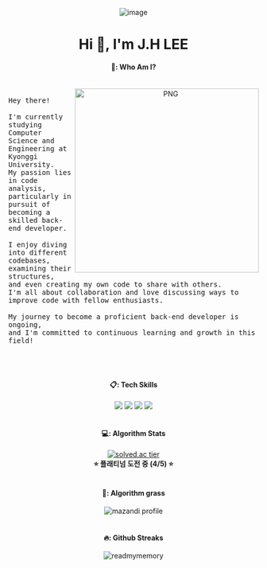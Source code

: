 <div align="center"> 

![image](https://github.com/ReadMyMemory/ReadMyMemory/assets/122192096/88a5270b-5072-4f11-ae8e-cad6cbd0d92f)


<h1 align="center">Hi 👋, I'm J.H LEE</h1>

 ####  🍮: Who Am I?  
 <br>
<img align="right" alt="PNG" src="https://github.com/ReadMyMemory/ReadMyMemory/assets/122192096/7c944a2d-07f4-4d0f-af5f-68e20b2b361f" width="370"/>
  <div align = "left">
<samp><br>Hey there! </samp><br><br> <samp>I'm currently studying Computer Science and Engineering at Kyonggi University. <br> My passion lies in code analysis, particularly in pursuit of becoming a skilled back-end developer. </samp><br><br> <samp>I enjoy diving into different codebases,<br> examining their structures,<br> and even creating my own code to share with others.<br> I'm all about collaboration and love discussing ways to improve code with fellow enthusiasts. </samp><br><br> <samp>My journey to become a proficient back-end developer is ongoing,<br> and I'm committed to continuous learning and growth in this field! </samp>
  </div>
 
<br />
 <br>
 <br>
 
####  📋: Tech Skills 
<img src="https://img.shields.io/badge/JavaScript-F7DF1E?style=for-the-badge&logo=JavaScript&logoColor=white"/>
<img src="https://img.shields.io/badge/Node.js-339933?style=for-the-badge&logo=Node.js&logoColor=white">
<img src="https://img.shields.io/badge/Spring-6DB33F?style=for-the-badge&logo=spring&logoColor=white">
<img src="https://img.shields.io/badge/Aws-232F3E?style=for-the-badge&logo=amazonaws&logoColor=white">
 <br />
 <br />

 
<!-- #### :pencil2: Github Stats


![ReadMyMemory's github stats](https://github-readme-stats.vercel.app/api?username=ReadMyMemory&show_icons=true&theme=transparent&size_weight=1&count_weight=1)
![ReadMyMemory's github stats](https://github-readme-stats.vercel.app/api/top-langs?username=readmymemory&show_icons=true&locale=en&layout=compact)
  <br/>
  <br/>-->

#### 💻: Algorithm Stats
[![solved.ac tier](http://mazassumnida.wtf/api/v2/generate_badge?boj=readmymemory)](https://solved.ac/readmymemory)
<br/>
**⭐ 플래티넘 도전 중 (4/5) ⭐**
   <br/>
   <br/>

#### 🥗: Algorithm grass
![mazandi profile](http://mazandi.herokuapp.com/api?handle=readmymemory&theme=warm)
<br/>
<br/>
  
#### 🔥: Github Streaks
<p><img align="center" src="https://github-readme-streak-stats.herokuapp.com/?user=readmymemory&" alt="readmymemory" /></p>

</div>
  <br/>

 
